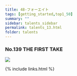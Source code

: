 ```yaml
---
title: 48-フォーエイト
tags: [getting_started,top1_50]
summary: ""
sidebar: talents_sidebar
permalink: talents_13.html
folder: talents
---
```



### No.139 THE FIRST TAKE

![](https://yt3.ggpht.com/ytc/AKedOLSp4coeajOfivu1hnJxa0OtDVjUPfJiZ4tMGVEAOQ=s176-c-k-c0x00ffffff-no-rj)







{% include links.html %}
